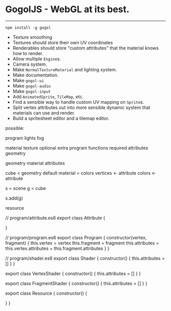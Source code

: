 # GogolJS - WebGL at its best.
------------------------------

```
npm install -g gogol
```

* Texture smoothing
* Textures should store their own UV coordinates
* Renderables should store "custom attributes" that the material knows how to render.
* Allow multiple `Engine`s.
* Camera system.
* Make `NormalTextureMaterial` and lighting system.
* Make documentation.
* Make `gogol-ui`
* Make `gogol-audio`
* Make `gogol-input`
* Add `AnimatedSprite`, `TileMap`, etc.
* Find a sensible way to handle custom UV mapping on `Sprite`s.
* Split vertex attributes out into more sensible dynamic system that materials can use and render.
* Build a spritesheet editor and a tilemap editor.

possible:

program
  lights
  fog

material
  texture optional
  extra program functions
  required attributes
  geometry

geometry
  material
  attributes

cube < geometry
 default material = colors
 vertices <- attribute
 colors <- attribute

s = scene
g = cube

s.add(g)


resource


// program/attribute.es6
export class Attribute {

}

// program/program.es6
export class Program {
  constructor(vertex, fragment) {
    this.vertex = vertex
    this.fragment = fragment
    this.attributes = this.vertex.attributes + this.fragment.attributes
  }
}

// program/shader.es6
export class Shader {
  constructor() {
    this.attributes = []
  }
}

export class VertexShader {
  constructor() {
    this.attributes = []
  }
}

export class FragmentShader {
  constructor() {
    this.attributes = []
  }
}

export class Resource {
  constructor() {

  }
}